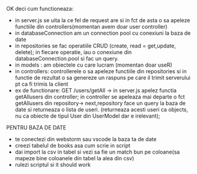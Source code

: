 OK deci cum functioneaza:
- in server.js se uita la ce fel de request are si in fct de asta o sa apeleze functiile din controllers(momentan avem doar user controller)
- in databaseConnection am un connection pool cu conexiuni la baza de date
- in repositories se fac operatiile CRUD (create, read = get,update, delete); in fiecare operatie, iau o conexiune din databaseConnection.pool si fac un query.
- in models : am obiectele cu care lucram (momentan doar useR)
- in controllers: controllerele o sa apeleze functiile din repositories si in functie de rezultat o sa genereze un raspuns pe care il trimit serverului pt ca fi trimis la client
- ex de functionare: GET /users/getAll -> in server.js apelez functia getAllusers din controller; in controller se apeleaza mai departe o fct getAllusers din repository-> next,repository face
un query la baza de date  si returneaza o lista de useri. (returneaza acesti useri ca objects, nu ca obiecte de tipul User din UserModel dar e irelevant);

PENTRU BAZA DE DATE
- te conectezi din webstorm sau vscode la baza ta de date
- creezi tabelul de books asa cum scrie in script
- dai import la csv in tabel si vezi sa fie un match bun pe coloane(sa mapeze bine coloanele din tabel la alea din csv)
- rulezi scriptul si it should work
